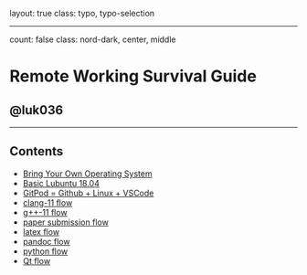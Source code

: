 layout: true
class: typo, typo-selection

---

count: false
class: nord-dark, center, middle

# Remote Working Survival Guide

## @luk036

---

## Contents

- [Bring Your Own Operating System](byoos.html)
- [Basic Lubuntu 18.04](lubuntu18-04.html)
- [GitPod = Github + Linux + VSCode](gitpod.html)
- [clang-11 flow](clangflow.html)
- [g++-11 flow](conceptsflow.html)
- [paper submission flow](papersubmissionflow.html)
- [latex flow](latexflow.html)
- [pandoc flow](pandocFlow.html)
- [python flow](pythonflow.html)
- [Qt flow](qtflow.html)
